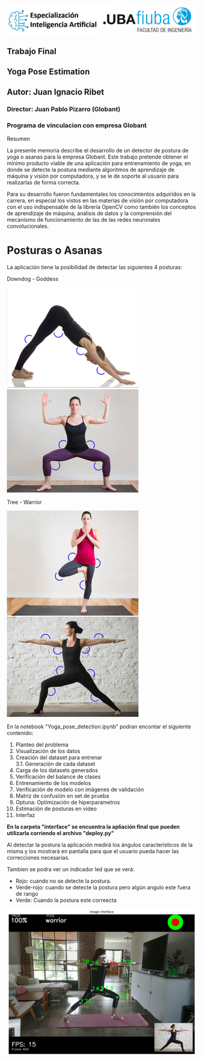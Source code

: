 <p align="center">
<img src=doc/inicio.png>
</p>

## **Trabajo Final**

## Yoga Pose Estimation 

## Autor: Juan Ignacio Ribet

### Director:  Juan Pablo Pizarro (Globant)

### Programa de vinculacion con empresa Globant

Resumen

La presente memoria describe el desarrollo de un detector de postura de yoga o
asanas para la empresa Globant. Este trabajo pretende obtener el mínimo
producto viable de una aplicación para entrenamiento de yoga, en donde se
detecte la postura mediante algoritmos de aprendizaje de máquina y visión por
computadora, y se le de soporte al usuario para realizarlas de forma correcta.

Para su desarrollo fueron fundamentales los conocimientos adquiridos en la
carrera, en especial los vistos en las materias de visión por computadora con el
uso indispensable de la librería OpenCV como también los conceptos de
aprendizaje de máquina, análisis de datos y la comprensión del mecanismo de
funcionamiento de las de las redes neuronales convolucionales.

# Posturas o Asanas

La aplicación tiene la posibilidad de detectar las siguientes 4 posturas:


Downdog    -     Goddess
  
<img src=interface\pages\Data\images_display/downdog.png width='350'><img src=interface\pages\Data\images_display/goddess.png width='350'>

Tree     -     Warrior

<img src=interface\pages\Data\images_display/Tree.png width='350'><img src=interface\pages\Data\images_display/warrior.png width='350'>

En la notebook "Yoga_pose_detection.ipynb" podran encontar el siguiente contenido:

1.	Planteo del problema<br>
2.	Visualización de los datos<br>
3.	Creación del dataset para entrenar<br>
3.1.	Generación de cada dataset<br>
4.	Carga de los datasets generados<br>
5.	Verificación del balance de clases<br>
6.	Entrenamiento de los modelos<br>
7.	Verificación de modelo con imágenes de validación<br>
8.	Matriz de confusión en set de prueba<br>
9.	Optuna: Optimización de hiperparametros<br>
10.	Estimación de posturas en video<br>
11.	Interfaz<br>

**En la carpeta "interface" se encuentra la apliación final que pueden utilizarla corriendo el archivo "deploy.py"**

Al detectar la postura la aplicación medirá los ángulos característicos de la misma y los mostrará en pantalla para que el usuario pueda hacer las correcciones necesarias.

Tambien se podra ver un indicador led que se verá: 
  - Rojo: cuando no se detecte la postura. 
  - Verde-rojo: cuando se detecte la postura pero algún angulo este fuera de rango
  - Verde: Cuando la postura este correecta

<p align="center">
<img src=doc/video_interface.png>
</p>


